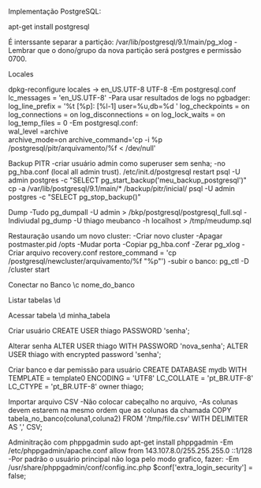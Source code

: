Implementação PostgreSQL:

  apt-get install postgresql
 
É interssante separar a partição:
  /var/lib/postgresql/9.1/main/pg_xlog 
  -Lembrar que o dono/grupo da nova partição será postgres e permissão 0700.  

Locales

  dpkg-reconfigure locales -> en_US.UTF-8 UTF-8
  -Em postgresql.conf 
    lc_messages = 'en_US.UTF-8'
  -Para usar resultados de logs no pgbadger: 
    log_line_prefix = '%t [%p]: [%l-1] user=%u,db=%d '
    log_checkpoints = on
    log_connections = on
    log_disconnections = on
    log_lock_waits = on
    log_temp_files = 0
   -Em postgresql.conf:  
      wal_level =archive   
      archive_mode=on 
      archive_command='cp -i %p /postgresql/pitr/arquivamento/%f < /dev/null'

Backup PITR
  -criar usuário admin como superuser sem senha; 
  -no pg_hba.conf (local all admin trust). 
  /etc/init.d/postgresql restart
  psql -U admin postgres -c "SELECT pg_start_backup('meu_backup_postgresql')"
  cp -a /var/lib/postgresql/9.1/main/* /backup/pitr/inicial/
  psql -U admin postgres -c "SELECT pg_stop_backup()"

Dump
  -Tudo
    pg_dumpall -U admin > /bkp/postgresql/postgresql_full.sql
  -Indiviudal
    pg_dump -U thiago meubanco -h localhost > /tmp/meudump.sql

Restauração usando um novo cluster: 
 -Criar novo cluster
 -Apagar postmaster.pid /opts
 -Mudar porta
 -Copiar pg_hba.conf
 -Zerar pg_xlog
 -Criar arquivo recovery.conf 
   restore_command = 'cp /postgresql/newcluster/arquivamento/%f "%p"')
 -subir o banco: pg_ctl -D /cluster start
 
Conectar no Banco
  \c nome_do_banco 

Listar tabelas
 \d 

Acessar tabela
 \d minha_tabela

Criar usuário
  CREATE USER thiago PASSWORD 'senha';

Alterar senha
  ALTER USER thiago WITH PASSWORD 'nova_senha';
  ALTER USER thiago with encrypted password 'senha';

Criar banco e dar pemissão para usuário
 CREATE DATABASE mydb
   WITH TEMPLATE = template0 
   ENCODING = 'UTF8' 
   LC_COLLATE = 'pt_BR.UTF-8' 
   LC_CTYPE = 'pt_BR.UTF-8' 
   owner thiago;

Importar arquivo CSV 
 -Não colocar cabeçalho no arquivo, 
 -As colunas devem estarem na mesmo ordem que as colunas da chamada
   COPY tabela_no_banco(coluna1,coluna2) FROM '/tmp/file.csv' WITH DELIMITER AS ',' CSV;


Adminitração com phppgadmin
  sudo apt-get install phppgadmin
  -Em /etc/phppgadmin/apache.conf
      allow from 143.107.8.0/255.255.255.0 ::1/128
  -Por padrão o usuário principal não loga pelo modo grafico, fazer:
  -Em /usr/share/phppgadmin/conf/config.inc.php
    $conf['extra_login_security'] = false;



